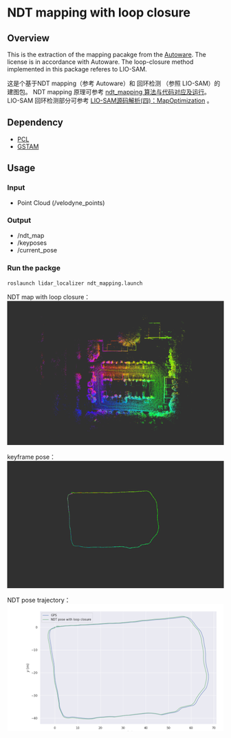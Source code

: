 # NDT mapping with loop closure
## Overview
This is the extraction of the mapping pacakge from the [Autoware](https://github.com/autowarefoundation/autoware).
The license is in accordance with Autoware.
The loop-closure method implemented in this package referes to LIO-SAM. 

这是个基于NDT mapping（参考 Autoware）和 回环检测 （参照 LIO-SAM）的建图包。
NDT mapping 原理可参考 [ndt_mapping 算法与代码对应及运行](https://www.notion.so/ndt_mapping-6c8e00266fd1441bab2026fb474b66f6)。 
LIO-SAM 回环检测部分可参考 [LIO-SAM源码解析(四)：MapOptimization](https://zhuanlan.zhihu.com/p/352148894) 。

## Dependency
- [PCL](https://pointclouds.org/)
- [GSTAM](https://gtsam.org/get_started/)

## Usage
 ### Input
  - Point Cloud (/velodyne_points)
 ### Output
  - /ndt_map
  - /keyposes
  - /current_pose
 ### Run the packge
 `` roslaunch lidar_localizer ndt_mapping.launch  ``
 
 NDT map with loop closure：
 ![NDT map with loop closure](https://github.com/jiaying001/ndt-mapping-with-loop-closure/blob/main/img/NDT%20map%20with%20loop%20closure.png)

 keyframe pose：   
 ![keyframe pose](https://github.com/jiaying001/ndt-mapping-with-loop-closure/blob/main/img/keyframe%20pose.png)
 
 NDT pose trajectory：
 ![NDT pose trajectory](https://github.com/jiaying001/ndt-mapping-with-loop-closure/blob/main/img/NDT%20pose%20trajectory.png)

